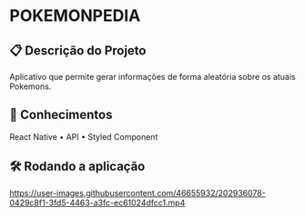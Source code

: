 # POKEMONPEDIA

## 📋 Descrição do Projeto
<p>Aplicativo que permite gerar informações de forma aleatória sobre os atuais Pokemons.</p>


## 🧠 Conhecimentos
<p>
 <a>React Native</a> •
 <a>API</a> • 
 <a>Styled Component</a>
</p>


## 🛠️ Rodando a aplicação

https://user-images.githubusercontent.com/46655932/202936078-0429c8f1-3fd5-4463-a3fc-ec61024dfcc1.mp4
